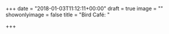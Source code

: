 +++
date = "2018-01-03T11:12:11+00:00"
draft = true
image = ""
showonlyimage = false
title = "Bird Café: "

+++
